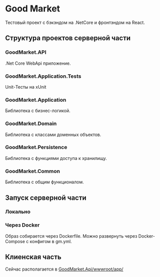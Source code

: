 # Good Market

Тестовый проект с бэкэндом на .NetCore и фронтэндом на React.

## Структура проектов серверной части

### GoodMarket.API
  .Net Core WebApi приложение.
  
### GoodMarket.Application.Tests
  Unit-Тесты на xUnit
  
### GoodMarket.Application
  Библиотека с бизнес-логикой.
  
### GoodMarket.Domain
  Библиотека с классами доменных объектов.
  
### GoodMarket.Persistence
  Библиотека с функциями доступа к хранилищу.
  
### GoodMarket.Common
  Библиотека с общим функционалом.
  
  
## Запуск серверной части

### Локально 

### Через Docker
  Образ собирается через Dockerfile.
  Можно развернуть через Docker-Compose с конфигом в gm.yml.
  
  
## Клиенская часть 
  Сейчас располагается в [GoodMarket.Api/wwwroot/app/](GoodMarket.Api/wwwroot/app/)
